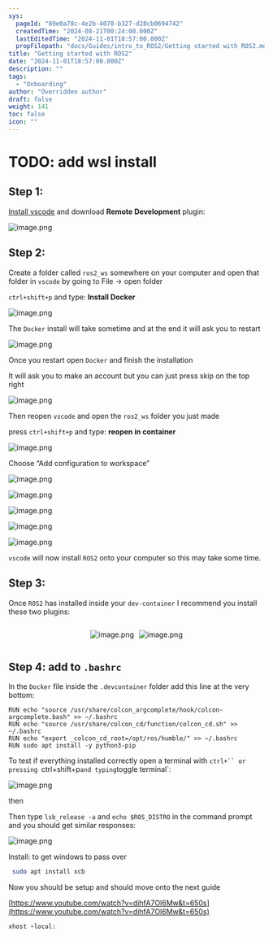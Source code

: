 ```yaml
---
sys:
  pageId: "89e0a78c-4e2b-4070-b327-d28cb0694742"
  createdTime: "2024-08-21T00:24:00.000Z"
  lastEditedTime: "2024-11-01T18:57:00.000Z"
  propFilepath: "docs/Guides/intro_to_ROS2/Getting started with ROS2.md"
title: "Getting started with ROS2"
date: "2024-11-01T18:57:00.000Z"
description: ""
tags:
  - "Onboarding"
author: "Overridden author"
draft: false
weight: 141
toc: false
icon: ""
---
```


# TODO: add wsl install

## Step 1:

[Install vscode](https://code.visualstudio.com/download) and download **Remote Development** plugin:

![image.png](https://prod-files-secure.s3.us-west-2.amazonaws.com/d518164a-d88e-44d1-a4ee-3adb3bd8bce0/efb52993-1881-4a40-b95e-6f020334f022/image.png?X-Amz-Algorithm=AWS4-HMAC-SHA256&X-Amz-Content-Sha256=UNSIGNED-PAYLOAD&X-Amz-Credential=ASIAZI2LB4662YCBOGVM%2F20250227%2Fus-west-2%2Fs3%2Faws4_request&X-Amz-Date=20250227T210725Z&X-Amz-Expires=3600&X-Amz-Security-Token=IQoJb3JpZ2luX2VjEEMaCXVzLXdlc3QtMiJHMEUCIQCEGQsSB41mR4ZKce06tk5PE00iAzgAC08fgXbSfBfMzQIgND1c7Q0qM2CmE8NCkLysV82Kxntb6MC1zxIK6puxvHkq%2FwMIfBAAGgw2Mzc0MjMxODM4MDUiDMwhMYF%2B1BJg%2FEHK9ircA1Xu7ePgsFgkDO553mBRWLucA1ALJoYMZXr7f9J%2FF7KeYwxy1Jla%2BB3QSMvJNWL%2FEWiJ%2FS76tpvKLxQheBfzyS8pfa7cb740jYcfQytJYfQSiJqX1BjovMkACT2V2o0V5oPDXuTJeLsedzNzciNnsznQR%2FQCM5%2BJxMMhB8V4PMXZdF6OtmPLcmTgfpH9n7C%2Fn43PI68%2FzPFTbzMAC70LvIWd2P1KyVA0VJNLeJAqUIR2QkXK4aq5WAyqe66OEXSROAtspUUczU1AdAlbnwT4MEL93yF%2BzvvRmkeJ2e4Y1GsTVIH0Q9BovoL3MOGlsYUrHM5BrcU%2FsNUKdOTVgvNp8y2pSYlU6nCJUEuZo9wRjxVoavIvVb0WpVRhIcHwgiZSuJkXROm7IDskCZ2BowgUMHu125mtQTFcdGQXLBr6Yu92g16%2BMQPByoMXCvA5dEHVNYPobPSJa951vmPQXHsvSKmpF4CnUXOSYTZBwqv2NMDPiPiXr94ufGlMF5D1Xg2xjWJOdbSEwFWPa2Lc6%2BuBVBGYTclNg26ypW1WJd5ykrpPNzLt8N%2BKML0hLSKPU9G1%2BE7J8YiROJO9ZMCLGHFDFreTO8Jc%2BkRlGYKTp1kKUMA42Q8EypTNg2ZhnM%2FMMMLwgr4GOqUBEgMViBnqWfo9g4CFQcCXkFKrAWyHlfXI4N2Pp5mEj3IlQKIiJRdQV0nxui3ny1hLLH%2F%2B%2BHbFzmHm5J6tf%2FMeB7EMqsT9dW1938DPH0qgCurjrn66%2FW67MdvrgJW0AzmTPy2Joy%2F7shYTC7WkdG3gAToUAsmbfo4xqvG1Ne0VSJCvAgbD8ZosjCOlypDSLLi6TkmG%2FCCSpQ3gOj2Jptf0ZOz0n3QW&X-Amz-Signature=6f583c4c0ecea1c7c8bb9667fe9d5f25db4c35d99cfd70e3bbbecee7a542607b&X-Amz-SignedHeaders=host&x-id=GetObject)

## Step 2:

Create a folder called `ros2_ws` somewhere on your computer and open that folder in `vscode` by going to File → open folder 

`ctrl+shift+p` and type: **Install Docker**

![image.png](https://prod-files-secure.s3.us-west-2.amazonaws.com/d518164a-d88e-44d1-a4ee-3adb3bd8bce0/2269dc0e-1cd5-47ff-bceb-c04ad9b2eab0/image.png?X-Amz-Algorithm=AWS4-HMAC-SHA256&X-Amz-Content-Sha256=UNSIGNED-PAYLOAD&X-Amz-Credential=ASIAZI2LB4662YCBOGVM%2F20250227%2Fus-west-2%2Fs3%2Faws4_request&X-Amz-Date=20250227T210726Z&X-Amz-Expires=3600&X-Amz-Security-Token=IQoJb3JpZ2luX2VjEEMaCXVzLXdlc3QtMiJHMEUCIQCEGQsSB41mR4ZKce06tk5PE00iAzgAC08fgXbSfBfMzQIgND1c7Q0qM2CmE8NCkLysV82Kxntb6MC1zxIK6puxvHkq%2FwMIfBAAGgw2Mzc0MjMxODM4MDUiDMwhMYF%2B1BJg%2FEHK9ircA1Xu7ePgsFgkDO553mBRWLucA1ALJoYMZXr7f9J%2FF7KeYwxy1Jla%2BB3QSMvJNWL%2FEWiJ%2FS76tpvKLxQheBfzyS8pfa7cb740jYcfQytJYfQSiJqX1BjovMkACT2V2o0V5oPDXuTJeLsedzNzciNnsznQR%2FQCM5%2BJxMMhB8V4PMXZdF6OtmPLcmTgfpH9n7C%2Fn43PI68%2FzPFTbzMAC70LvIWd2P1KyVA0VJNLeJAqUIR2QkXK4aq5WAyqe66OEXSROAtspUUczU1AdAlbnwT4MEL93yF%2BzvvRmkeJ2e4Y1GsTVIH0Q9BovoL3MOGlsYUrHM5BrcU%2FsNUKdOTVgvNp8y2pSYlU6nCJUEuZo9wRjxVoavIvVb0WpVRhIcHwgiZSuJkXROm7IDskCZ2BowgUMHu125mtQTFcdGQXLBr6Yu92g16%2BMQPByoMXCvA5dEHVNYPobPSJa951vmPQXHsvSKmpF4CnUXOSYTZBwqv2NMDPiPiXr94ufGlMF5D1Xg2xjWJOdbSEwFWPa2Lc6%2BuBVBGYTclNg26ypW1WJd5ykrpPNzLt8N%2BKML0hLSKPU9G1%2BE7J8YiROJO9ZMCLGHFDFreTO8Jc%2BkRlGYKTp1kKUMA42Q8EypTNg2ZhnM%2FMMMLwgr4GOqUBEgMViBnqWfo9g4CFQcCXkFKrAWyHlfXI4N2Pp5mEj3IlQKIiJRdQV0nxui3ny1hLLH%2F%2B%2BHbFzmHm5J6tf%2FMeB7EMqsT9dW1938DPH0qgCurjrn66%2FW67MdvrgJW0AzmTPy2Joy%2F7shYTC7WkdG3gAToUAsmbfo4xqvG1Ne0VSJCvAgbD8ZosjCOlypDSLLi6TkmG%2FCCSpQ3gOj2Jptf0ZOz0n3QW&X-Amz-Signature=472dd323ab61ad1bdf90ba4aff2003587b3b8d6382c6bd57246423adaacbd5f0&X-Amz-SignedHeaders=host&x-id=GetObject)

The `Docker` install will take sometime and at the end it will ask you to restart

![image.png](https://prod-files-secure.s3.us-west-2.amazonaws.com/d518164a-d88e-44d1-a4ee-3adb3bd8bce0/ed233f78-be33-4b1f-b89c-9c346c0e961e/image.png?X-Amz-Algorithm=AWS4-HMAC-SHA256&X-Amz-Content-Sha256=UNSIGNED-PAYLOAD&X-Amz-Credential=ASIAZI2LB4662YCBOGVM%2F20250227%2Fus-west-2%2Fs3%2Faws4_request&X-Amz-Date=20250227T210726Z&X-Amz-Expires=3600&X-Amz-Security-Token=IQoJb3JpZ2luX2VjEEMaCXVzLXdlc3QtMiJHMEUCIQCEGQsSB41mR4ZKce06tk5PE00iAzgAC08fgXbSfBfMzQIgND1c7Q0qM2CmE8NCkLysV82Kxntb6MC1zxIK6puxvHkq%2FwMIfBAAGgw2Mzc0MjMxODM4MDUiDMwhMYF%2B1BJg%2FEHK9ircA1Xu7ePgsFgkDO553mBRWLucA1ALJoYMZXr7f9J%2FF7KeYwxy1Jla%2BB3QSMvJNWL%2FEWiJ%2FS76tpvKLxQheBfzyS8pfa7cb740jYcfQytJYfQSiJqX1BjovMkACT2V2o0V5oPDXuTJeLsedzNzciNnsznQR%2FQCM5%2BJxMMhB8V4PMXZdF6OtmPLcmTgfpH9n7C%2Fn43PI68%2FzPFTbzMAC70LvIWd2P1KyVA0VJNLeJAqUIR2QkXK4aq5WAyqe66OEXSROAtspUUczU1AdAlbnwT4MEL93yF%2BzvvRmkeJ2e4Y1GsTVIH0Q9BovoL3MOGlsYUrHM5BrcU%2FsNUKdOTVgvNp8y2pSYlU6nCJUEuZo9wRjxVoavIvVb0WpVRhIcHwgiZSuJkXROm7IDskCZ2BowgUMHu125mtQTFcdGQXLBr6Yu92g16%2BMQPByoMXCvA5dEHVNYPobPSJa951vmPQXHsvSKmpF4CnUXOSYTZBwqv2NMDPiPiXr94ufGlMF5D1Xg2xjWJOdbSEwFWPa2Lc6%2BuBVBGYTclNg26ypW1WJd5ykrpPNzLt8N%2BKML0hLSKPU9G1%2BE7J8YiROJO9ZMCLGHFDFreTO8Jc%2BkRlGYKTp1kKUMA42Q8EypTNg2ZhnM%2FMMMLwgr4GOqUBEgMViBnqWfo9g4CFQcCXkFKrAWyHlfXI4N2Pp5mEj3IlQKIiJRdQV0nxui3ny1hLLH%2F%2B%2BHbFzmHm5J6tf%2FMeB7EMqsT9dW1938DPH0qgCurjrn66%2FW67MdvrgJW0AzmTPy2Joy%2F7shYTC7WkdG3gAToUAsmbfo4xqvG1Ne0VSJCvAgbD8ZosjCOlypDSLLi6TkmG%2FCCSpQ3gOj2Jptf0ZOz0n3QW&X-Amz-Signature=2c1541f5594b36cd1813a653e6f04b1c73360bec708c2f659db69cd296ab9bd8&X-Amz-SignedHeaders=host&x-id=GetObject)

Once you restart open `Docker` and finish the installation

It will ask you to make an account but you can just press skip on the top right

![image.png](https://prod-files-secure.s3.us-west-2.amazonaws.com/d518164a-d88e-44d1-a4ee-3adb3bd8bce0/21010ad9-1659-4fd9-9f59-9932a09b2a3d/image.png?X-Amz-Algorithm=AWS4-HMAC-SHA256&X-Amz-Content-Sha256=UNSIGNED-PAYLOAD&X-Amz-Credential=ASIAZI2LB4662YCBOGVM%2F20250227%2Fus-west-2%2Fs3%2Faws4_request&X-Amz-Date=20250227T210726Z&X-Amz-Expires=3600&X-Amz-Security-Token=IQoJb3JpZ2luX2VjEEMaCXVzLXdlc3QtMiJHMEUCIQCEGQsSB41mR4ZKce06tk5PE00iAzgAC08fgXbSfBfMzQIgND1c7Q0qM2CmE8NCkLysV82Kxntb6MC1zxIK6puxvHkq%2FwMIfBAAGgw2Mzc0MjMxODM4MDUiDMwhMYF%2B1BJg%2FEHK9ircA1Xu7ePgsFgkDO553mBRWLucA1ALJoYMZXr7f9J%2FF7KeYwxy1Jla%2BB3QSMvJNWL%2FEWiJ%2FS76tpvKLxQheBfzyS8pfa7cb740jYcfQytJYfQSiJqX1BjovMkACT2V2o0V5oPDXuTJeLsedzNzciNnsznQR%2FQCM5%2BJxMMhB8V4PMXZdF6OtmPLcmTgfpH9n7C%2Fn43PI68%2FzPFTbzMAC70LvIWd2P1KyVA0VJNLeJAqUIR2QkXK4aq5WAyqe66OEXSROAtspUUczU1AdAlbnwT4MEL93yF%2BzvvRmkeJ2e4Y1GsTVIH0Q9BovoL3MOGlsYUrHM5BrcU%2FsNUKdOTVgvNp8y2pSYlU6nCJUEuZo9wRjxVoavIvVb0WpVRhIcHwgiZSuJkXROm7IDskCZ2BowgUMHu125mtQTFcdGQXLBr6Yu92g16%2BMQPByoMXCvA5dEHVNYPobPSJa951vmPQXHsvSKmpF4CnUXOSYTZBwqv2NMDPiPiXr94ufGlMF5D1Xg2xjWJOdbSEwFWPa2Lc6%2BuBVBGYTclNg26ypW1WJd5ykrpPNzLt8N%2BKML0hLSKPU9G1%2BE7J8YiROJO9ZMCLGHFDFreTO8Jc%2BkRlGYKTp1kKUMA42Q8EypTNg2ZhnM%2FMMMLwgr4GOqUBEgMViBnqWfo9g4CFQcCXkFKrAWyHlfXI4N2Pp5mEj3IlQKIiJRdQV0nxui3ny1hLLH%2F%2B%2BHbFzmHm5J6tf%2FMeB7EMqsT9dW1938DPH0qgCurjrn66%2FW67MdvrgJW0AzmTPy2Joy%2F7shYTC7WkdG3gAToUAsmbfo4xqvG1Ne0VSJCvAgbD8ZosjCOlypDSLLi6TkmG%2FCCSpQ3gOj2Jptf0ZOz0n3QW&X-Amz-Signature=51c04a20a739514e0fb5646daa3ba9b4eb45da9878234de6d6a61ec6ed2ca54e&X-Amz-SignedHeaders=host&x-id=GetObject)

Then reopen `vscode` and open the `ros2_ws` folder you just made

press `ctrl+shift+p` and type: **reopen in container**

![image.png](https://prod-files-secure.s3.us-west-2.amazonaws.com/d518164a-d88e-44d1-a4ee-3adb3bd8bce0/4e93b8c2-41ad-488c-8095-c74205196118/image.png?X-Amz-Algorithm=AWS4-HMAC-SHA256&X-Amz-Content-Sha256=UNSIGNED-PAYLOAD&X-Amz-Credential=ASIAZI2LB4662YCBOGVM%2F20250227%2Fus-west-2%2Fs3%2Faws4_request&X-Amz-Date=20250227T210726Z&X-Amz-Expires=3600&X-Amz-Security-Token=IQoJb3JpZ2luX2VjEEMaCXVzLXdlc3QtMiJHMEUCIQCEGQsSB41mR4ZKce06tk5PE00iAzgAC08fgXbSfBfMzQIgND1c7Q0qM2CmE8NCkLysV82Kxntb6MC1zxIK6puxvHkq%2FwMIfBAAGgw2Mzc0MjMxODM4MDUiDMwhMYF%2B1BJg%2FEHK9ircA1Xu7ePgsFgkDO553mBRWLucA1ALJoYMZXr7f9J%2FF7KeYwxy1Jla%2BB3QSMvJNWL%2FEWiJ%2FS76tpvKLxQheBfzyS8pfa7cb740jYcfQytJYfQSiJqX1BjovMkACT2V2o0V5oPDXuTJeLsedzNzciNnsznQR%2FQCM5%2BJxMMhB8V4PMXZdF6OtmPLcmTgfpH9n7C%2Fn43PI68%2FzPFTbzMAC70LvIWd2P1KyVA0VJNLeJAqUIR2QkXK4aq5WAyqe66OEXSROAtspUUczU1AdAlbnwT4MEL93yF%2BzvvRmkeJ2e4Y1GsTVIH0Q9BovoL3MOGlsYUrHM5BrcU%2FsNUKdOTVgvNp8y2pSYlU6nCJUEuZo9wRjxVoavIvVb0WpVRhIcHwgiZSuJkXROm7IDskCZ2BowgUMHu125mtQTFcdGQXLBr6Yu92g16%2BMQPByoMXCvA5dEHVNYPobPSJa951vmPQXHsvSKmpF4CnUXOSYTZBwqv2NMDPiPiXr94ufGlMF5D1Xg2xjWJOdbSEwFWPa2Lc6%2BuBVBGYTclNg26ypW1WJd5ykrpPNzLt8N%2BKML0hLSKPU9G1%2BE7J8YiROJO9ZMCLGHFDFreTO8Jc%2BkRlGYKTp1kKUMA42Q8EypTNg2ZhnM%2FMMMLwgr4GOqUBEgMViBnqWfo9g4CFQcCXkFKrAWyHlfXI4N2Pp5mEj3IlQKIiJRdQV0nxui3ny1hLLH%2F%2B%2BHbFzmHm5J6tf%2FMeB7EMqsT9dW1938DPH0qgCurjrn66%2FW67MdvrgJW0AzmTPy2Joy%2F7shYTC7WkdG3gAToUAsmbfo4xqvG1Ne0VSJCvAgbD8ZosjCOlypDSLLi6TkmG%2FCCSpQ3gOj2Jptf0ZOz0n3QW&X-Amz-Signature=632c6f5395a7501ce548a758ad095ba7b9ab6fde0c6863793062965f73d07e25&X-Amz-SignedHeaders=host&x-id=GetObject)

Choose “Add configuration to workspace”

![image.png](https://prod-files-secure.s3.us-west-2.amazonaws.com/d518164a-d88e-44d1-a4ee-3adb3bd8bce0/9560b282-5060-4989-ba37-97e7b2c22476/image.png?X-Amz-Algorithm=AWS4-HMAC-SHA256&X-Amz-Content-Sha256=UNSIGNED-PAYLOAD&X-Amz-Credential=ASIAZI2LB4662YCBOGVM%2F20250227%2Fus-west-2%2Fs3%2Faws4_request&X-Amz-Date=20250227T210726Z&X-Amz-Expires=3600&X-Amz-Security-Token=IQoJb3JpZ2luX2VjEEMaCXVzLXdlc3QtMiJHMEUCIQCEGQsSB41mR4ZKce06tk5PE00iAzgAC08fgXbSfBfMzQIgND1c7Q0qM2CmE8NCkLysV82Kxntb6MC1zxIK6puxvHkq%2FwMIfBAAGgw2Mzc0MjMxODM4MDUiDMwhMYF%2B1BJg%2FEHK9ircA1Xu7ePgsFgkDO553mBRWLucA1ALJoYMZXr7f9J%2FF7KeYwxy1Jla%2BB3QSMvJNWL%2FEWiJ%2FS76tpvKLxQheBfzyS8pfa7cb740jYcfQytJYfQSiJqX1BjovMkACT2V2o0V5oPDXuTJeLsedzNzciNnsznQR%2FQCM5%2BJxMMhB8V4PMXZdF6OtmPLcmTgfpH9n7C%2Fn43PI68%2FzPFTbzMAC70LvIWd2P1KyVA0VJNLeJAqUIR2QkXK4aq5WAyqe66OEXSROAtspUUczU1AdAlbnwT4MEL93yF%2BzvvRmkeJ2e4Y1GsTVIH0Q9BovoL3MOGlsYUrHM5BrcU%2FsNUKdOTVgvNp8y2pSYlU6nCJUEuZo9wRjxVoavIvVb0WpVRhIcHwgiZSuJkXROm7IDskCZ2BowgUMHu125mtQTFcdGQXLBr6Yu92g16%2BMQPByoMXCvA5dEHVNYPobPSJa951vmPQXHsvSKmpF4CnUXOSYTZBwqv2NMDPiPiXr94ufGlMF5D1Xg2xjWJOdbSEwFWPa2Lc6%2BuBVBGYTclNg26ypW1WJd5ykrpPNzLt8N%2BKML0hLSKPU9G1%2BE7J8YiROJO9ZMCLGHFDFreTO8Jc%2BkRlGYKTp1kKUMA42Q8EypTNg2ZhnM%2FMMMLwgr4GOqUBEgMViBnqWfo9g4CFQcCXkFKrAWyHlfXI4N2Pp5mEj3IlQKIiJRdQV0nxui3ny1hLLH%2F%2B%2BHbFzmHm5J6tf%2FMeB7EMqsT9dW1938DPH0qgCurjrn66%2FW67MdvrgJW0AzmTPy2Joy%2F7shYTC7WkdG3gAToUAsmbfo4xqvG1Ne0VSJCvAgbD8ZosjCOlypDSLLi6TkmG%2FCCSpQ3gOj2Jptf0ZOz0n3QW&X-Amz-Signature=81a2ddb8829192cd99ef14b04626b7b5b63806edd6328f39edd2f96b6677b2f2&X-Amz-SignedHeaders=host&x-id=GetObject)

![image.png](https://prod-files-secure.s3.us-west-2.amazonaws.com/d518164a-d88e-44d1-a4ee-3adb3bd8bce0/2ee63f81-886b-48e8-a553-dc6e5eac99e4/image.png?X-Amz-Algorithm=AWS4-HMAC-SHA256&X-Amz-Content-Sha256=UNSIGNED-PAYLOAD&X-Amz-Credential=ASIAZI2LB4662YCBOGVM%2F20250227%2Fus-west-2%2Fs3%2Faws4_request&X-Amz-Date=20250227T210725Z&X-Amz-Expires=3600&X-Amz-Security-Token=IQoJb3JpZ2luX2VjEEMaCXVzLXdlc3QtMiJHMEUCIQCEGQsSB41mR4ZKce06tk5PE00iAzgAC08fgXbSfBfMzQIgND1c7Q0qM2CmE8NCkLysV82Kxntb6MC1zxIK6puxvHkq%2FwMIfBAAGgw2Mzc0MjMxODM4MDUiDMwhMYF%2B1BJg%2FEHK9ircA1Xu7ePgsFgkDO553mBRWLucA1ALJoYMZXr7f9J%2FF7KeYwxy1Jla%2BB3QSMvJNWL%2FEWiJ%2FS76tpvKLxQheBfzyS8pfa7cb740jYcfQytJYfQSiJqX1BjovMkACT2V2o0V5oPDXuTJeLsedzNzciNnsznQR%2FQCM5%2BJxMMhB8V4PMXZdF6OtmPLcmTgfpH9n7C%2Fn43PI68%2FzPFTbzMAC70LvIWd2P1KyVA0VJNLeJAqUIR2QkXK4aq5WAyqe66OEXSROAtspUUczU1AdAlbnwT4MEL93yF%2BzvvRmkeJ2e4Y1GsTVIH0Q9BovoL3MOGlsYUrHM5BrcU%2FsNUKdOTVgvNp8y2pSYlU6nCJUEuZo9wRjxVoavIvVb0WpVRhIcHwgiZSuJkXROm7IDskCZ2BowgUMHu125mtQTFcdGQXLBr6Yu92g16%2BMQPByoMXCvA5dEHVNYPobPSJa951vmPQXHsvSKmpF4CnUXOSYTZBwqv2NMDPiPiXr94ufGlMF5D1Xg2xjWJOdbSEwFWPa2Lc6%2BuBVBGYTclNg26ypW1WJd5ykrpPNzLt8N%2BKML0hLSKPU9G1%2BE7J8YiROJO9ZMCLGHFDFreTO8Jc%2BkRlGYKTp1kKUMA42Q8EypTNg2ZhnM%2FMMMLwgr4GOqUBEgMViBnqWfo9g4CFQcCXkFKrAWyHlfXI4N2Pp5mEj3IlQKIiJRdQV0nxui3ny1hLLH%2F%2B%2BHbFzmHm5J6tf%2FMeB7EMqsT9dW1938DPH0qgCurjrn66%2FW67MdvrgJW0AzmTPy2Joy%2F7shYTC7WkdG3gAToUAsmbfo4xqvG1Ne0VSJCvAgbD8ZosjCOlypDSLLi6TkmG%2FCCSpQ3gOj2Jptf0ZOz0n3QW&X-Amz-Signature=6a8593dc445e2b6367dd396308c6c80202814b953fcbda169d810e183aa922c1&X-Amz-SignedHeaders=host&x-id=GetObject)

![image.png](https://prod-files-secure.s3.us-west-2.amazonaws.com/d518164a-d88e-44d1-a4ee-3adb3bd8bce0/ae1580b2-b048-407e-aed9-b584224a7a04/image.png?X-Amz-Algorithm=AWS4-HMAC-SHA256&X-Amz-Content-Sha256=UNSIGNED-PAYLOAD&X-Amz-Credential=ASIAZI2LB4662YCBOGVM%2F20250227%2Fus-west-2%2Fs3%2Faws4_request&X-Amz-Date=20250227T210726Z&X-Amz-Expires=3600&X-Amz-Security-Token=IQoJb3JpZ2luX2VjEEMaCXVzLXdlc3QtMiJHMEUCIQCEGQsSB41mR4ZKce06tk5PE00iAzgAC08fgXbSfBfMzQIgND1c7Q0qM2CmE8NCkLysV82Kxntb6MC1zxIK6puxvHkq%2FwMIfBAAGgw2Mzc0MjMxODM4MDUiDMwhMYF%2B1BJg%2FEHK9ircA1Xu7ePgsFgkDO553mBRWLucA1ALJoYMZXr7f9J%2FF7KeYwxy1Jla%2BB3QSMvJNWL%2FEWiJ%2FS76tpvKLxQheBfzyS8pfa7cb740jYcfQytJYfQSiJqX1BjovMkACT2V2o0V5oPDXuTJeLsedzNzciNnsznQR%2FQCM5%2BJxMMhB8V4PMXZdF6OtmPLcmTgfpH9n7C%2Fn43PI68%2FzPFTbzMAC70LvIWd2P1KyVA0VJNLeJAqUIR2QkXK4aq5WAyqe66OEXSROAtspUUczU1AdAlbnwT4MEL93yF%2BzvvRmkeJ2e4Y1GsTVIH0Q9BovoL3MOGlsYUrHM5BrcU%2FsNUKdOTVgvNp8y2pSYlU6nCJUEuZo9wRjxVoavIvVb0WpVRhIcHwgiZSuJkXROm7IDskCZ2BowgUMHu125mtQTFcdGQXLBr6Yu92g16%2BMQPByoMXCvA5dEHVNYPobPSJa951vmPQXHsvSKmpF4CnUXOSYTZBwqv2NMDPiPiXr94ufGlMF5D1Xg2xjWJOdbSEwFWPa2Lc6%2BuBVBGYTclNg26ypW1WJd5ykrpPNzLt8N%2BKML0hLSKPU9G1%2BE7J8YiROJO9ZMCLGHFDFreTO8Jc%2BkRlGYKTp1kKUMA42Q8EypTNg2ZhnM%2FMMMLwgr4GOqUBEgMViBnqWfo9g4CFQcCXkFKrAWyHlfXI4N2Pp5mEj3IlQKIiJRdQV0nxui3ny1hLLH%2F%2B%2BHbFzmHm5J6tf%2FMeB7EMqsT9dW1938DPH0qgCurjrn66%2FW67MdvrgJW0AzmTPy2Joy%2F7shYTC7WkdG3gAToUAsmbfo4xqvG1Ne0VSJCvAgbD8ZosjCOlypDSLLi6TkmG%2FCCSpQ3gOj2Jptf0ZOz0n3QW&X-Amz-Signature=d3623cd7156d9c10e3e95f6cf7766f66017f651414af786a3a95c57d5a9751f6&X-Amz-SignedHeaders=host&x-id=GetObject)

![image.png](https://prod-files-secure.s3.us-west-2.amazonaws.com/d518164a-d88e-44d1-a4ee-3adb3bd8bce0/53255b28-f75e-430f-b9e3-c0ac8577e42b/image.png?X-Amz-Algorithm=AWS4-HMAC-SHA256&X-Amz-Content-Sha256=UNSIGNED-PAYLOAD&X-Amz-Credential=ASIAZI2LB4662YCBOGVM%2F20250227%2Fus-west-2%2Fs3%2Faws4_request&X-Amz-Date=20250227T210725Z&X-Amz-Expires=3600&X-Amz-Security-Token=IQoJb3JpZ2luX2VjEEMaCXVzLXdlc3QtMiJHMEUCIQCEGQsSB41mR4ZKce06tk5PE00iAzgAC08fgXbSfBfMzQIgND1c7Q0qM2CmE8NCkLysV82Kxntb6MC1zxIK6puxvHkq%2FwMIfBAAGgw2Mzc0MjMxODM4MDUiDMwhMYF%2B1BJg%2FEHK9ircA1Xu7ePgsFgkDO553mBRWLucA1ALJoYMZXr7f9J%2FF7KeYwxy1Jla%2BB3QSMvJNWL%2FEWiJ%2FS76tpvKLxQheBfzyS8pfa7cb740jYcfQytJYfQSiJqX1BjovMkACT2V2o0V5oPDXuTJeLsedzNzciNnsznQR%2FQCM5%2BJxMMhB8V4PMXZdF6OtmPLcmTgfpH9n7C%2Fn43PI68%2FzPFTbzMAC70LvIWd2P1KyVA0VJNLeJAqUIR2QkXK4aq5WAyqe66OEXSROAtspUUczU1AdAlbnwT4MEL93yF%2BzvvRmkeJ2e4Y1GsTVIH0Q9BovoL3MOGlsYUrHM5BrcU%2FsNUKdOTVgvNp8y2pSYlU6nCJUEuZo9wRjxVoavIvVb0WpVRhIcHwgiZSuJkXROm7IDskCZ2BowgUMHu125mtQTFcdGQXLBr6Yu92g16%2BMQPByoMXCvA5dEHVNYPobPSJa951vmPQXHsvSKmpF4CnUXOSYTZBwqv2NMDPiPiXr94ufGlMF5D1Xg2xjWJOdbSEwFWPa2Lc6%2BuBVBGYTclNg26ypW1WJd5ykrpPNzLt8N%2BKML0hLSKPU9G1%2BE7J8YiROJO9ZMCLGHFDFreTO8Jc%2BkRlGYKTp1kKUMA42Q8EypTNg2ZhnM%2FMMMLwgr4GOqUBEgMViBnqWfo9g4CFQcCXkFKrAWyHlfXI4N2Pp5mEj3IlQKIiJRdQV0nxui3ny1hLLH%2F%2B%2BHbFzmHm5J6tf%2FMeB7EMqsT9dW1938DPH0qgCurjrn66%2FW67MdvrgJW0AzmTPy2Joy%2F7shYTC7WkdG3gAToUAsmbfo4xqvG1Ne0VSJCvAgbD8ZosjCOlypDSLLi6TkmG%2FCCSpQ3gOj2Jptf0ZOz0n3QW&X-Amz-Signature=1b96fa82a5b1dd5ae442df260b9356cb36ec3f22902920f886d31497536bbc16&X-Amz-SignedHeaders=host&x-id=GetObject)

![image.png](https://prod-files-secure.s3.us-west-2.amazonaws.com/d518164a-d88e-44d1-a4ee-3adb3bd8bce0/7c562767-5af9-4ffb-97d1-327bcdf4ee00/image.png?X-Amz-Algorithm=AWS4-HMAC-SHA256&X-Amz-Content-Sha256=UNSIGNED-PAYLOAD&X-Amz-Credential=ASIAZI2LB4662YCBOGVM%2F20250227%2Fus-west-2%2Fs3%2Faws4_request&X-Amz-Date=20250227T210726Z&X-Amz-Expires=3600&X-Amz-Security-Token=IQoJb3JpZ2luX2VjEEMaCXVzLXdlc3QtMiJHMEUCIQCEGQsSB41mR4ZKce06tk5PE00iAzgAC08fgXbSfBfMzQIgND1c7Q0qM2CmE8NCkLysV82Kxntb6MC1zxIK6puxvHkq%2FwMIfBAAGgw2Mzc0MjMxODM4MDUiDMwhMYF%2B1BJg%2FEHK9ircA1Xu7ePgsFgkDO553mBRWLucA1ALJoYMZXr7f9J%2FF7KeYwxy1Jla%2BB3QSMvJNWL%2FEWiJ%2FS76tpvKLxQheBfzyS8pfa7cb740jYcfQytJYfQSiJqX1BjovMkACT2V2o0V5oPDXuTJeLsedzNzciNnsznQR%2FQCM5%2BJxMMhB8V4PMXZdF6OtmPLcmTgfpH9n7C%2Fn43PI68%2FzPFTbzMAC70LvIWd2P1KyVA0VJNLeJAqUIR2QkXK4aq5WAyqe66OEXSROAtspUUczU1AdAlbnwT4MEL93yF%2BzvvRmkeJ2e4Y1GsTVIH0Q9BovoL3MOGlsYUrHM5BrcU%2FsNUKdOTVgvNp8y2pSYlU6nCJUEuZo9wRjxVoavIvVb0WpVRhIcHwgiZSuJkXROm7IDskCZ2BowgUMHu125mtQTFcdGQXLBr6Yu92g16%2BMQPByoMXCvA5dEHVNYPobPSJa951vmPQXHsvSKmpF4CnUXOSYTZBwqv2NMDPiPiXr94ufGlMF5D1Xg2xjWJOdbSEwFWPa2Lc6%2BuBVBGYTclNg26ypW1WJd5ykrpPNzLt8N%2BKML0hLSKPU9G1%2BE7J8YiROJO9ZMCLGHFDFreTO8Jc%2BkRlGYKTp1kKUMA42Q8EypTNg2ZhnM%2FMMMLwgr4GOqUBEgMViBnqWfo9g4CFQcCXkFKrAWyHlfXI4N2Pp5mEj3IlQKIiJRdQV0nxui3ny1hLLH%2F%2B%2BHbFzmHm5J6tf%2FMeB7EMqsT9dW1938DPH0qgCurjrn66%2FW67MdvrgJW0AzmTPy2Joy%2F7shYTC7WkdG3gAToUAsmbfo4xqvG1Ne0VSJCvAgbD8ZosjCOlypDSLLi6TkmG%2FCCSpQ3gOj2Jptf0ZOz0n3QW&X-Amz-Signature=4509d2dd0f292fb9b77681695697d37ffec84e4b7a335910e13f2fe90bf2d21e&X-Amz-SignedHeaders=host&x-id=GetObject)

`vscode` will now install `ROS2` onto your computer so this may take some time.

## Step 3:

Once `ROS2` has installed inside your `dev-container` I recommend you install these two plugins:

<div style="display: flex;flex-direction: row; column-gap:10px; max-width: 630px;justify-content: center;">
<div>

![image.png](https://prod-files-secure.s3.us-west-2.amazonaws.com/d518164a-d88e-44d1-a4ee-3adb3bd8bce0/3fc3d550-5a54-4ba1-ba6b-faa01cdb7369/image.png?X-Amz-Algorithm=AWS4-HMAC-SHA256&X-Amz-Content-Sha256=UNSIGNED-PAYLOAD&X-Amz-Credential=ASIAZI2LB466QY533BMK%2F20250227%2Fus-west-2%2Fs3%2Faws4_request&X-Amz-Date=20250227T210728Z&X-Amz-Expires=3600&X-Amz-Security-Token=IQoJb3JpZ2luX2VjEEMaCXVzLXdlc3QtMiJHMEUCIQC5RzuczPOSqzWXVsnwvzN03PVpq1qW9fVsJ3G5KBBlMgIgDbMWF%2Fm918tvygkhqHYkmsdbuyHDFPrPuwsmXDpfD4Yq%2FwMIfBAAGgw2Mzc0MjMxODM4MDUiDBhmcSCGK4gWVvWChircA%2B77iaYhwkORVz4AykvbQx9yqIRc83rF%2BrQTDS7kZwBNuRkcZwwUSD%2FYB9nNA4NRFvIoMuoCaXcx6sZ2FJutKaxVJtAsbyk7xxWIfFuHOkQS5OPlvQRr85vuEz01F%2BQpAlDAnlcp9o1rg7mvTrgYoI8czs9fIqk1y3x5VVVBL%2FDojrtFjBNqvJja0TQWYA3FWN92fU6jBARwchg4W7WFP%2BdajfriopE72izs4xtBH6Ko6pS7chU56uQgGHxGDPq0ef2L5hypErrUwERRpLSjgEpMbCYJpzFqzzMgjWCfEjQWWJtc93HexrHmXI%2BqMlz9Q%2FI8RByWgTGvVrDiGf8K0P0%2F9G%2FP6wOqtdIFvsJ0Gh1ubM22vmMUTkr4hv4qKoTB3nKs1mAYd%2FtzV4yj%2Fls3G%2BCto8cUyKQFheZ089sq2eJFs0SiczPCqkzx2fREcJlPd%2FIue0d8iNKiMgPZurZQh2RPAsMrZLlFEFDqcNLx%2Bq758%2F9xQ7ZKyk9FDax4coqJmlu2ncNav9vByZtOGkw29ymHKcdfj0W6v4l8i24WdGGgHsPvVgCUGfYC64QNGnrE5XDWCL0H5hbHuaMuuE7Z%2BwjBfe1om1Xf3Razeskdge5S4%2Bgb5vZ78d%2BdtfPXMNfwgr4GOqUBv3k9%2B0cGSnGNQM%2BxE%2BZc0tApP9V4SBrfMlcxcaaDGtcfCSWubkTUd307lh1632qWdLdQnfr4PNWe37jiLJ2aMpUu0O7oB6ZlQisk8m7FSKBx3q0QmoodHl2BnGGsNCv%2Fo4Z0Ga%2FUFtnZhD%2B%2FyvYbuJ8wxiS7rpB0vmBfURyRJLaliNyYRY8wqRprwo7usPlbbb61xv42MYXTqJ3TQpRLxwd%2FAmeb&X-Amz-Signature=ca651630e78227c3a367076d5b087a413d1d6c1976eaf8bda7473f70a1dc30b5&X-Amz-SignedHeaders=host&x-id=GetObject)

</div>
<div>

![image.png](https://prod-files-secure.s3.us-west-2.amazonaws.com/d518164a-d88e-44d1-a4ee-3adb3bd8bce0/d994cc66-13c2-4093-a5a3-f84cf4601a82/image.png?X-Amz-Algorithm=AWS4-HMAC-SHA256&X-Amz-Content-Sha256=UNSIGNED-PAYLOAD&X-Amz-Credential=ASIAZI2LB466RPZQAINO%2F20250227%2Fus-west-2%2Fs3%2Faws4_request&X-Amz-Date=20250227T210728Z&X-Amz-Expires=3600&X-Amz-Security-Token=IQoJb3JpZ2luX2VjEEMaCXVzLXdlc3QtMiJGMEQCIE2F606uwAXgZeSjqRtlCSZWoWkp1dWBcqimoNVPEa8hAiBLUJTRzNj6eHsAsiB9UlzEqiplfqm%2FGncDoFEaFeYNzSr%2FAwh8EAAaDDYzNzQyMzE4MzgwNSIMOKf47FdVfVM73IfsKtwDiPU8wkkUp5ceyQc2kRf38NKsaX6e5bqC9xXYqGaoB7thQPtORqPc7vrKmbWYoGPgCGOsH%2FFFVhhtydYwk46HmEljNrpCxQZPJLTuazL5MPGrep7E558%2B8h6fAoeJ0kIGxKWI4bYQfWOoH%2FnoyExdVIjmi1fcsr8Y6lI3bj0WSirBG5GSWR6xAVYSD0wTA426Iftj%2BbRHT7MHRG2eBX6Eu8VG1gF4Bxv6AVy85K%2FPSNqZEqnX9HLpLrcCNmFA%2Bk9k4D7NR6OILz3N%2FZi0nvC6ob6cc%2FnTsAZbAqB%2BX0I%2BGhn9989Ei84zSISdOX9yHlr%2FgZupoaEv%2FAvxTe1n2eD0A9PQVmoaR2YZDBv3tLljbkP8CNPZduzwO5Fs1spvuc9%2BvpOyW%2Fxl9I8J5F8yL3YgYqqcRrQNBzfwaR3qEEr3tEXuy%2B%2B20S1RqlOKT7NCgBaou7%2BbgNaUSCt9jfJr1hw6eNEZaSMo4zWLBWAk%2BmbNyCwEyoSPAxFCOUBk6yAEWqyN47GPGmtM1jRrDyQoTYUXk3F5PLhUaFz2QvPwvouiGNlFvoUZ0x%2Fep6pnb%2B44dIAbLRFVKgcvfJqpiw1yUYVfzHx2NMYCMRsQd4NgTaA8nJgdLTzHr5fdq95h6zAw2fCCvgY6pgFX6bMBCA3Erdxvcs4sZ4i1Qe9SI8y%2F4kaAyM54zfxgG%2FoiMoCNgxrLDaiTva1dX833taDXXTohj%2BlOSyu75LIVly1LHjjRsZZPIOTMUh8G9Zm1F8EPJjF6KFXdtwhDZr8i8OsMkJcojltRaolWT6pSyDJCIAVpGHD0xmYFagOZUtqOXMP0qyV9%2FkE21ATrikfTnuhrNeU4ZV8zOYUQbkBWqknzmyp6&X-Amz-Signature=9510b31067d06ee93926c2f2b2246fc68b0b79ed3d8b74213314946b58e9081c&X-Amz-SignedHeaders=host&x-id=GetObject)

</div>
</div>

## Step 4: add to `.bashrc`

In the `Docker` file inside the `.devcontainer` folder add this line at the very bottom: 

```docker
RUN echo "source /usr/share/colcon_argcomplete/hook/colcon-argcomplete.bash" >> ~/.bashrc
RUN echo "source /usr/share/colcon_cd/function/colcon_cd.sh" >> ~/.bashrc
RUN echo "export _colcon_cd_root=/opt/ros/humble/" >> ~/.bashrc
RUN sudo apt install -y python3-pip 
```

To test if everything installed correctly open a terminal with `ctrl+`` or pressing `ctrl+shift+p` and typing `toggle terminal`:

![image.png](https://prod-files-secure.s3.us-west-2.amazonaws.com/d518164a-d88e-44d1-a4ee-3adb3bd8bce0/6a4943d8-b04e-4c02-9a58-775f3384d1a5/image.png?X-Amz-Algorithm=AWS4-HMAC-SHA256&X-Amz-Content-Sha256=UNSIGNED-PAYLOAD&X-Amz-Credential=ASIAZI2LB4662YCBOGVM%2F20250227%2Fus-west-2%2Fs3%2Faws4_request&X-Amz-Date=20250227T210725Z&X-Amz-Expires=3600&X-Amz-Security-Token=IQoJb3JpZ2luX2VjEEMaCXVzLXdlc3QtMiJHMEUCIQCEGQsSB41mR4ZKce06tk5PE00iAzgAC08fgXbSfBfMzQIgND1c7Q0qM2CmE8NCkLysV82Kxntb6MC1zxIK6puxvHkq%2FwMIfBAAGgw2Mzc0MjMxODM4MDUiDMwhMYF%2B1BJg%2FEHK9ircA1Xu7ePgsFgkDO553mBRWLucA1ALJoYMZXr7f9J%2FF7KeYwxy1Jla%2BB3QSMvJNWL%2FEWiJ%2FS76tpvKLxQheBfzyS8pfa7cb740jYcfQytJYfQSiJqX1BjovMkACT2V2o0V5oPDXuTJeLsedzNzciNnsznQR%2FQCM5%2BJxMMhB8V4PMXZdF6OtmPLcmTgfpH9n7C%2Fn43PI68%2FzPFTbzMAC70LvIWd2P1KyVA0VJNLeJAqUIR2QkXK4aq5WAyqe66OEXSROAtspUUczU1AdAlbnwT4MEL93yF%2BzvvRmkeJ2e4Y1GsTVIH0Q9BovoL3MOGlsYUrHM5BrcU%2FsNUKdOTVgvNp8y2pSYlU6nCJUEuZo9wRjxVoavIvVb0WpVRhIcHwgiZSuJkXROm7IDskCZ2BowgUMHu125mtQTFcdGQXLBr6Yu92g16%2BMQPByoMXCvA5dEHVNYPobPSJa951vmPQXHsvSKmpF4CnUXOSYTZBwqv2NMDPiPiXr94ufGlMF5D1Xg2xjWJOdbSEwFWPa2Lc6%2BuBVBGYTclNg26ypW1WJd5ykrpPNzLt8N%2BKML0hLSKPU9G1%2BE7J8YiROJO9ZMCLGHFDFreTO8Jc%2BkRlGYKTp1kKUMA42Q8EypTNg2ZhnM%2FMMMLwgr4GOqUBEgMViBnqWfo9g4CFQcCXkFKrAWyHlfXI4N2Pp5mEj3IlQKIiJRdQV0nxui3ny1hLLH%2F%2B%2BHbFzmHm5J6tf%2FMeB7EMqsT9dW1938DPH0qgCurjrn66%2FW67MdvrgJW0AzmTPy2Joy%2F7shYTC7WkdG3gAToUAsmbfo4xqvG1Ne0VSJCvAgbD8ZosjCOlypDSLLi6TkmG%2FCCSpQ3gOj2Jptf0ZOz0n3QW&X-Amz-Signature=9d0698aff9e8f2bebfae76810a6e6df9418027d8c8b9b6f30cbbbebd194233ca&X-Amz-SignedHeaders=host&x-id=GetObject)

then 

Then type `lsb_release -a` and `echo $ROS_DISTRO` in the command prompt and you should get similar responses:

![image.png](https://prod-files-secure.s3.us-west-2.amazonaws.com/d518164a-d88e-44d1-a4ee-3adb3bd8bce0/3e635dec-a805-4e85-8b9e-d000e5b71a4e/image.png?X-Amz-Algorithm=AWS4-HMAC-SHA256&X-Amz-Content-Sha256=UNSIGNED-PAYLOAD&X-Amz-Credential=ASIAZI2LB4662YCBOGVM%2F20250227%2Fus-west-2%2Fs3%2Faws4_request&X-Amz-Date=20250227T210726Z&X-Amz-Expires=3600&X-Amz-Security-Token=IQoJb3JpZ2luX2VjEEMaCXVzLXdlc3QtMiJHMEUCIQCEGQsSB41mR4ZKce06tk5PE00iAzgAC08fgXbSfBfMzQIgND1c7Q0qM2CmE8NCkLysV82Kxntb6MC1zxIK6puxvHkq%2FwMIfBAAGgw2Mzc0MjMxODM4MDUiDMwhMYF%2B1BJg%2FEHK9ircA1Xu7ePgsFgkDO553mBRWLucA1ALJoYMZXr7f9J%2FF7KeYwxy1Jla%2BB3QSMvJNWL%2FEWiJ%2FS76tpvKLxQheBfzyS8pfa7cb740jYcfQytJYfQSiJqX1BjovMkACT2V2o0V5oPDXuTJeLsedzNzciNnsznQR%2FQCM5%2BJxMMhB8V4PMXZdF6OtmPLcmTgfpH9n7C%2Fn43PI68%2FzPFTbzMAC70LvIWd2P1KyVA0VJNLeJAqUIR2QkXK4aq5WAyqe66OEXSROAtspUUczU1AdAlbnwT4MEL93yF%2BzvvRmkeJ2e4Y1GsTVIH0Q9BovoL3MOGlsYUrHM5BrcU%2FsNUKdOTVgvNp8y2pSYlU6nCJUEuZo9wRjxVoavIvVb0WpVRhIcHwgiZSuJkXROm7IDskCZ2BowgUMHu125mtQTFcdGQXLBr6Yu92g16%2BMQPByoMXCvA5dEHVNYPobPSJa951vmPQXHsvSKmpF4CnUXOSYTZBwqv2NMDPiPiXr94ufGlMF5D1Xg2xjWJOdbSEwFWPa2Lc6%2BuBVBGYTclNg26ypW1WJd5ykrpPNzLt8N%2BKML0hLSKPU9G1%2BE7J8YiROJO9ZMCLGHFDFreTO8Jc%2BkRlGYKTp1kKUMA42Q8EypTNg2ZhnM%2FMMMLwgr4GOqUBEgMViBnqWfo9g4CFQcCXkFKrAWyHlfXI4N2Pp5mEj3IlQKIiJRdQV0nxui3ny1hLLH%2F%2B%2BHbFzmHm5J6tf%2FMeB7EMqsT9dW1938DPH0qgCurjrn66%2FW67MdvrgJW0AzmTPy2Joy%2F7shYTC7WkdG3gAToUAsmbfo4xqvG1Ne0VSJCvAgbD8ZosjCOlypDSLLi6TkmG%2FCCSpQ3gOj2Jptf0ZOz0n3QW&X-Amz-Signature=a479b8a68550a946987a60be8be73faa90b1a258fd7789bcf73f82fecafd9d64&X-Amz-SignedHeaders=host&x-id=GetObject)

Install:  to get windows to pass over

```bash
 sudo apt install xcb
```

Now you should be setup and should move onto the next guide 

[https://www.youtube.com/watch?v=dihfA7Ol6Mw&t=650s](https://www.youtube.com/watch?v=dihfA7Ol6Mw&t=650s)

```python
xhost +local:
```
